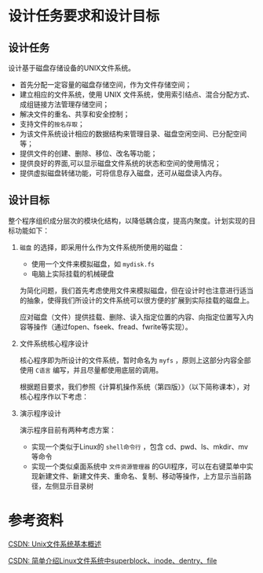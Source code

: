 # 设计任务要求和设计目标

## 设计任务

设计基于磁盘存储设备的UNIX文件系统。

- 首先分配一定容量的磁盘存储空间，作为文件存储空间；
- 建立相应的文件系统，使用 UNIX 文件系统，使用索引结点、混合分配方式、成组链接方法管理存储空间；
- 解决文件的重名、共享和安全控制；
- 支持文件的`按名存取`；
- 为该文件系统设计相应的数据结构来管理目录、磁盘空闲空间、已分配空间等；
- 提供文件的创建、删除、移位、改名等功能；
- 提供良好的界面,可以显示磁盘文件系统的状态和空间的使用情况；
- 提供虚拟磁盘转储功能，可将信息存入磁盘，还可从磁盘读入内存。

## 设计目标

整个程序组织成分层次的模块化结构，以降低耦合度，提高内聚度。计划实现的目标功能如下：

1. `磁盘` 的选择，即采用什么作为文件系统所使用的磁盘：

   - 使用一个文件来模拟磁盘，如 `mydisk.fs`
   - 电脑上实际挂载的机械硬盘

   为简化问题，我们首先考虑使用文件来模拟磁盘，但在设计时也注意进行适当的抽象，使得我们所设计的文件系统可以很方便的扩展到实际挂载的磁盘上。

   应对磁盘（文件）提供挂载、删除、读入指定位置的内容、向指定位置写入内容等操作（通过fopen、fseek、fread、fwrite等实现）。

2. 文件系统核心程序设计

   核心程序即为所设计的文件系统，暂时命名为 `myfs` ，原则上这部分内容全部使用 `C语言` 编写，并且尽量都使用底层的调用。

   根据题目要求，我们参照《计算机操作系统（第四版）》（以下简称课本），对核心程序作以下考虑：

   

3. 演示程序设计

   演示程序目前有两种考虑方案：

   - 实现一个类似于Linux的 `shell命令行` ，包含 cd、pwd、ls、mkdir、mv 等命令
   - 实现一个类似桌面系统中 `文件资源管理器` 的GUI程序，可以在右键菜单中实现新建文件、新建文件夹、重命名、复制、移动等操作，上方显示当前路径，左侧显示目录树

# 参考资料

[CSDN: Unix文件系统基本概述](https://blog.csdn.net/pl20140910/article/details/80298312)

[CSDN: 简单介绍Linux文件系统中superblock、inode、dentry、file](https://blog.csdn.net/ygtlovezf/article/details/69390043)